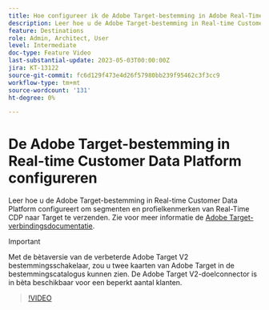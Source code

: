 ```yaml
---
title: Hoe configureer ik de Adobe Target-bestemming in Adobe Real-Time CDP?
description: Leer hoe u de Adobe Target-bestemming in Real-time Customer Data Platform configureert om segmenten en profielkenmerken van Real-Time CDP naar Target te verzenden.
feature: Destinations
role: Admin, Architect, User
level: Intermediate
doc-type: Feature Video
last-substantial-update: 2023-05-03T00:00:00Z
jira: KT-13122
source-git-commit: fc6d129f473e4d26f57980bb239f95462c3f3cc9
workflow-type: tm+mt
source-wordcount: '131'
ht-degree: 0%

---
```


# De Adobe Target-bestemming in Real-time Customer Data Platform configureren

Leer hoe u de Adobe Target-bestemming in Real-time Customer Data Platform configureert om segmenten en profielkenmerken van Real-Time CDP naar Target te verzenden. Zie voor meer informatie de [Adobe Target-verbindingsdocumentatie](https://experienceleague.adobe.com/docs/experience-platform/destinations/catalog/personalization/adobe-target-connection.html).

>[!IMPORTANT]
>
>Met de bètaversie van de verbeterde Adobe Target V2 bestemmingsschakelaar, zou u twee kaarten van Adobe Target in de bestemmingscatalogus kunnen zien. De Adobe Target V2-doelconnector is in bèta beschikbaar voor een beperkt aantal klanten.

>[!VIDEO](https://video.tv.adobe.com/v/3418799/?learn=on)
